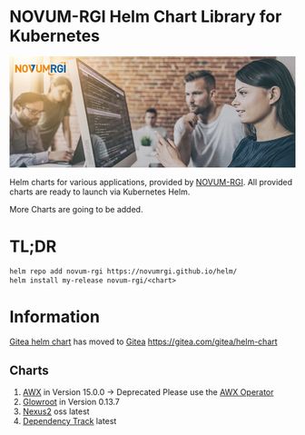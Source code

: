 # NOVUM-RGI Helm Chart Library for Kubernetes

![NOVUM-RGI](images/novum_visual.jpg)

Helm charts for various applications, provided by [NOVUM-RGI](https://www.novum-rgi.com/).
All provided charts are ready to launch via Kubernetes Helm.

More Charts are going to be added.

# TL;DR

```
helm repo add novum-rgi https://novumrgi.github.io/helm/
helm install my-release novum-rgi/<chart>
```

# Information

[Gitea helm chart](https://gitea.com/gitea/helm-chart) has moved to [Gitea](https://www.gitea.com) https://gitea.com/gitea/helm-chart

## Charts

1. [AWX](charts/awx/README.md) in Version 15.0.0 -> Deprecated Please use the [AWX Operator](https://github.com/ansible/awx-operator)
2. [Glowroot](charts/glowroot/README.md) in Version 0.13.7
3. [Nexus2](charts/nexus2/README.md) oss latest
4. [Dependency Track](charts/dependency-track/README.md) latest